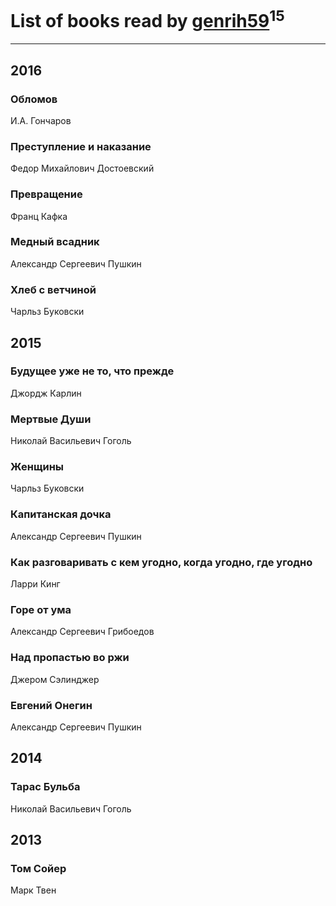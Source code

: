 # List of books read by [genrih59](https://www.facebook.com/app_scoped_user_id/872361436199401/)<sup>15</sup>
---

## 2016

### Обломов
И.А. Гончаров


### Преступление и наказание
Федор Михайлович Достоевский


### Превращение
Франц Кафка


### Медный всадник
Александр Сергеевич Пушкин


### Хлеб с ветчиной
Чарльз Буковски



## 2015

### Будущее уже не то, что прежде
Джордж Карлин


### Мертвые Души
Николай Васильевич Гоголь


### Женщины
Чарльз Буковски


### Капитанская дочка
Александр Сергеевич Пушкин


### Как разговаривать с кем угодно, когда угодно, где угодно
Ларри Кинг


### Горе от ума
Александр Сергеевич Грибоедов


### Над пропастью во ржи
Джером Сэлинджер


### Евгений Онегин
Александр Сергеевич Пушкин



## 2014

### Тарас Бульба
Николай Васильевич Гоголь



## 2013

### Том Сойер
Марк Твен




